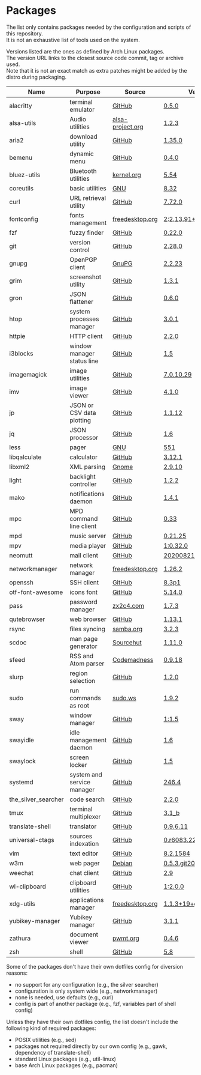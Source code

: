 # Packages

The list only contains packages needed by the configuration and scripts of this repository.  
It is not an exhaustive list of tools used on the system.

Versions listed are the ones as defined by Arch Linux packages.  
The version URL links to the closest source code commit, tag or archive used.  
Note that it is not an exact match as extra patches might be added by the distro during packaging.

| Name                   | Purpose                              | Source                                                                                 | Version                                                                                                                     |
|------------------------|--------------------------------------|----------------------------------------------------------------------------------------|-----------------------------------------------------------------------------------------------------------------------------|
| alacritty              | terminal emulator                    | [GitHub](https://github.com/jwilm/alacritty)                                           | [0.5.0](https://github.com/jwilm/alacritty/releases/tag/v0.5.0)                                                             |
| alsa-utils             | Audio utilities                      | [alsa-project.org](http://git.alsa-project.org/?p=alsa-utils.git)                      | [1.2.3](http://git.alsa-project.org/?p=alsa-utils.git;a=tag;h=v1.2.3)                                                       |
| aria2                  | download utility                     | [GitHub](https://github.com/aria2/aria2)                                               | [1.35.0](https://github.com/aria2/aria2/releases/tag/release-1.35.0)                                                        |
| bemenu                 | dynamic menu                         | [GitHub](https://github.com/Cloudef/bemenu)                                            | [0.4.0](https://github.com/Cloudef/bemenu/releases/tag/0.4.0)                                                               |
| bluez-utils            | Bluetooth utilities                  | [kernel.org](https://git.kernel.org/pub/scm/bluetooth/bluez.git)                       | [5.54](https://git.kernel.org/pub/scm/bluetooth/bluez.git/tag/?h=5.54)                                                      |
| coreutils              | basic utilities                      | [GNU](http://git.savannah.gnu.org/cgit/coreutils.git/)                                 | [8.32](http://git.savannah.gnu.org/cgit/coreutils.git/tag/?h=v8.32)                                                         |
| curl                   | URL retrieval utility                | [GitHub](https://github.com/curl/curl)                                                 | [7.72.0](https://github.com/curl/curl/releases/tag/curl-7_72_0)                                                             |
| fontconfig             | fonts management                     | [freedesktop.org](https://cgit.freedesktop.org/fontconfig/)                            | [2:2.13.91+48+gfcb0420](https://cgit.freedesktop.org/fontconfig/commit/?id=fcb042028126d79ea5a5fa015b2b034b98656e73)        |
| fzf                    | fuzzy finder                         | [GitHub](https://github.com/junegunn/fzf)                                              | [0.22.0](https://github.com/junegunn/fzf/releases/tag/0.22.0)                                                               |
| git                    | version control                      | [GitHub](https://github.com/git/git)                                                   | [2.28.0](https://github.com/git/git/releases/tag/v2.28.0)                                                                   |
| gnupg                  | OpenPGP client                       | [GnuPG](https://git.gnupg.org/cgi-bin/gitweb.cgi?p=gnupg.git)                          | [2.2.23](https://git.gnupg.org/cgi-bin/gitweb.cgi?p=gnupg.git;a=tag;h=gnupg-2.2.23)                                         |
| grim                   | screenshot utility                   | [GitHub](https://github.com/emersion/grim)                                             | [1.3.1](https://github.com/emersion/grim/releases/tag/v1.3.1)                                                               |
| gron                   | JSON flattener                       | [GitHub](https://github.com/tomnomnom/gron)                                            | [0.6.0](https://github.com/tomnomnom/gron/releases/tag/v0.6.0)                                                              |
| htop                   | system processes manager             | [GitHub](https://github.com/hishamhm/htop)                                             | [3.0.1](https://github.com/htop-dev/htop/releases/tag/3.0.1)                                                                |
| httpie                 | HTTP client                          | [GitHub](https://github.com/jakubroztocil/httpie)                                      | [2.2.0](https://github.com/jakubroztocil/httpie/releases/tag/2.2.0)                                                         |
| i3blocks               | window manager status line           | [GitHub](https://github.com/vivien/i3blocks)                                           | [1.5](https://github.com/vivien/i3blocks/releases/tag/1.5)                                                                  |
| imagemagick            | image utilities                      | [GitHub](https://github.com/ImageMagick/ImageMagick)                                   | [7.0.10.29](https://github.com/ImageMagick/ImageMagick/releases/tag/7.0.10-29)                                              |
| imv                    | image viewer                         | [GitHub](https://github.com/eXeC64/imv)                                                | [4.1.0](https://github.com/eXeC64/imv/releases/tag/v4.1.0)                                                                  |
| jp                     | JSON or CSV data plotting            | [GitHub](https://github.com/sgreben/jp)                                                | [1.1.12](https://github.com/sgreben/jp/releases/tag/1.1.12)                                                                 |
| jq                     | JSON processor                       | [GitHub](https://github.com/stedolan/jq)                                               | [1.6](https://github.com/stedolan/jq/releases/tag/jq-1.6)                                                                   |
| less                   | pager                                | [GNU](http://ftp.gnu.org/gnu/less/)                                                    | [551](http://ftp.gnu.org/gnu/less/less-551.tar.gz)                                                                          |
| libqalculate           | calculator                           | [GitHub](https://github.com/Qalculate/libqalculate)                                    | [3.12.1](https://github.com/Qalculate/libqalculate/releases/tag/v3.12.1)                                                    |
| libxml2                | XML parsing                          | [Gnome](https://gitlab.gnome.org/GNOME/libxml2/)                                       | [2.9.10](https://gitlab.gnome.org/GNOME/libxml2/tags/v2.9.10)                                                               |
| light                  | backlight controller                 | [GitHub](https://github.com/haikarainen/light)                                         | [1.2.2](https://github.com/haikarainen/light/releases/tag/v1.2.2)                                                           |
| mako                   | notifications daemon                 | [GitHub](https://github.com/emersion/mako)                                             | [1.4.1](https://github.com/emersion/mako/releases/tag/v1.4.1)                                                               |
| mpc                    | MPD command line client              | [GitHub](https://github.com/MusicPlayerDaemon/mpc)                                     | [0.33](https://github.com/MusicPlayerDaemon/mpc/releases/tag/v0.33)                                                         |
| mpd                    | music server                         | [GitHub](https://github.com/MusicPlayerDaemon/MPD)                                     | [0.21.25](https://github.com/MusicPlayerDaemon/MPD/releases/tag/v0.21.25)                                                   |
| mpv                    | media player                         | [GitHub](https://github.com/mpv-player/mpv)                                            | [1:0.32.0](https://github.com/mpv-player/mpv/releases/tag/v0.32.0)                                                          |
| neomutt                | mail client                          | [GitHub](https://github.com/neomutt/neomutt)                                           | [20200821](https://github.com/neomutt/neomutt/releases/tag/20200821)                                                        |
| networkmanager         | network manager                      | [freedesktop.org](https://cgit.freedesktop.org/NetworkManager/NetworkManager)          | [1.26.2](https://cgit.freedesktop.org/NetworkManager/NetworkManager/tag/?h=1.26.2)                                          |
| openssh                | SSH client                           | [GitHub](https://github.com/openssh/openssh-portable)                                  | [8.3p1](https://github.com/openssh/openssh-portable/releases/tag/V_8_3_P1)                                                  |
| otf-font-awesome       | icons font                           | [GitHub](https://github.com/FortAwesome/Font-Awesome)                                  | [5.14.0](https://github.com/FortAwesome/Font-Awesome/releases/tag/5.14.0)                                                   |
| pass                   | password manager                     | [zx2c4.com](https://git.zx2c4.com/password-store/)                                     | [1.7.3](https://git.zx2c4.com/password-store/tag/?h=1.7.3)                                                                  |
| qutebrowser            | web browser                          | [GitHub](https://github.com/qutebrowser/qutebrowser)                                   | [1.13.1](https://github.com/qutebrowser/qutebrowser/releases/tag/v1.13.1)                                                   |
| rsync                  | files syncing                        | [samba.org](https://git.samba.org/?p=rsync.git)                                        | [3.2.3](https://git.samba.org/?p=rsync.git;a=tag;h=refs/tags/v3.2.3)                                                        |
| scdoc                  | man page generator                   | [Sourcehut](https://git.sr.ht/~sircmpwn/scdoc)                                         | [1.11.0](https://git.sr.ht/~sircmpwn/scdoc/refs/1.11.0)                                                                     |
| sfeed                  | RSS and Atom parser                  | [Codemadness](https://codemadness.org/git/sfeed)                                       | [0.9.18](https://codemadness.org/git/sfeed/commit/5b130adb977ba0ba233ccc5b2bdfc6d6e37563dd.html)                            |
| slurp                  | region selection                     | [GitHub](https://github.com/emersion/slurp)                                            | [1.2.0](https://github.com/emersion/slurp/releases/tag/v1.2.0)                                                              |
| sudo                   | run commands as root                 | [sudo.ws](https://www.sudo.ws/repos/sudo)                                              | [1.9.2](https://www.sudo.ws/repos/sudo/rev/SUDO_1_9_2)                                                                      |
| sway                   | window manager                       | [GitHub](https://github.com/swaywm/sway)                                               | [1:1.5](https://github.com/swaywm/sway/releases/tag/1.5)                                                                    |
| swayidle               | idle management daemon               | [GitHub](https://github.com/swaywm/swayidle)                                           | [1.6](https://github.com/swaywm/swayidle/releases/tag/1.6)                                                                  |
| swaylock               | screen locker                        | [GitHub](https://github.com/swaywm/swaylock)                                           | [1.5](https://github.com/swaywm/swaylock/releases/tag/1.5)                                                                  |
| systemd                | system and service manager           | [GitHub](https://github.com/systemd/systemd)                                           | [246.4](https://github.com/systemd/systemd-stable/releases/tag/v246.4)                                                      |
| the_silver_searcher    | code search                          | [GitHub](https://github.com/ggreer/the_silver_searcher)                                | [2.2.0](https://github.com/ggreer/the_silver_searcher/releases/tag/2.2.0)                                                   |
| tmux                   | terminal multiplexer                 | [GitHub](https://github.com/tmux/tmux)                                                 | [3.1_b](https://github.com/tmux/tmux/releases/tag/3.1b)                                                                     |
| translate-shell        | translator                           | [GitHub](https://github.com/soimort/translate-shell)                                   | [0.9.6.11](https://github.com/soimort/translate-shell/releases/tag/v0.9.6.11)                                               |
| universal-ctags        | sources indexation                   | [GitHub](https://github.com/universal-ctags/ctags)                                     | [0.r6083.2258b24b](https://github.com/universal-ctags/ctags/commit/2258b24b27962615bc609c6139870be8769f578b)                |
| vim                    | text editor                          | [GitHub](https://github.com/vim/vim)                                                   | [8.2.1584](https://github.com/vim/vim/releases/tag/v8.2.1584)                                                               |
| w3m                    | web pager                            | [Debian](https://salsa.debian.org/debian/w3m)                                          | [0.5.3.git20200507](https://salsa.debian.org/debian/w3m/commit/aa078ed98ab58e961761c077472c1219dcbc738e)                    |
| weechat                | chat client                          | [GitHub](https://github.com/weechat/weechat)                                           | [2.9](https://github.com/weechat/weechat/releases/tag/v2.9)                                                                 |
| wl-clipboard           | clipboard utilities                  | [GitHub](https://github.com/bugaevc/wl-clipboard)                                      | [1:2.0.0](https://github.com/bugaevc/wl-clipboard/releases/tag/v2.0.0)                                                      |
| xdg-utils              | applications manager                 | [freedesktop.org](https://cgit.freedesktop.org/xdg/xdg-utils/)                         | [1.1.3+19+g9816ebb](https://cgit.freedesktop.org/xdg/xdg-utils/commit/?id=9816ebb3e6fd9f23e993b8b7fcbd56f92d9c9197)         |
| yubikey-manager        | Yubikey manager                      | [GitHub](https://github.com/Yubico/yubikey-manager)                                    | [3.1.1](https://github.com/Yubico/yubikey-manager/releases/tag/yubikey-manager-3.1.1)                                       |
| zathura                | document viewer                      | [pwmt.org](https://git.pwmt.org/pwmt/zathura)                                          | [0.4.6](https://git.pwmt.org/pwmt/zathura/tags/0.4.6)                                                                       |
| zsh                    | shell                                | [GitHub](https://github.com/zsh-users/zsh)                                             | [5.8](https://github.com/zsh-users/zsh/releases/tag/zsh-5.8)                                                                |

Some of the packages don't have their own dotfiles config for diversion reasons:
- no support for any configuration (e.g., the silver searcher)
- configuration is only system wide (e.g., networkmanager)
- none is needed, use defaults (e.g., curl)
- config is part of another package (e.g., fzf, variables part of shell config)

Unless they have their own dotfiles config, the list doesn't include the following kind of required packages:
- POSIX utilities (e.g., sed)
- packages not required directly by our own config (e.g., gawk, dependency of translate-shell)
- standard Linux packages (e.g., util-linux)
- base Arch Linux packages (e.g., pacman)
